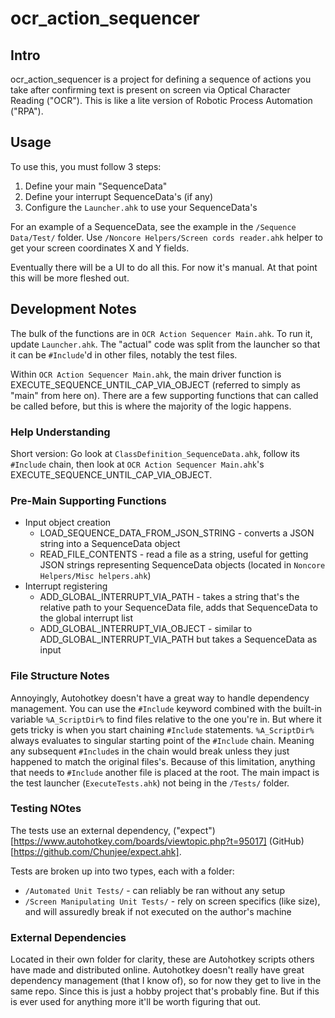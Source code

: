# ocr_action_sequencer

## Intro

ocr_action_sequencer is a project for defining a sequence of actions you take after confirming text is present on screen via
Optical Character Reading ("OCR"). This is like a lite version of Robotic Process Automation ("RPA").

## Usage

To use this, you must follow 3 steps:

1. Define your main "SequenceData"
2. Define your interrupt SequenceData's (if any)
3. Configure the `Launcher.ahk` to use your SequenceData's

For an example of a SequenceData, see the example in the `/Sequence Data/Test/` folder. 
Use `/Noncore Helpers/Screen cords reader.ahk` helper to get your screen coordinates X and Y fields.

Eventually there will be a UI to do all this. For now it's manual. At that point this will be more fleshed out.

## Development Notes

The bulk of the functions are in `OCR Action Sequencer Main.ahk`. To run it, update `Launcher.ahk`. The "actual" code 
was split from the launcher so that it can be `#Include`'d in other files, notably the test files.

Within `OCR Action Sequencer Main.ahk`, the main driver function is EXECUTE_SEQUENCE_UNTIL_CAP_VIA_OBJECT (referred to simply as "main" from here on). 
There are a few supporting functions that can called be called before, but this is where the majority of the logic happens.

### Help Understanding

Short version: Go look at `ClassDefinition_SequenceData.ahk`, follow its `#Include` chain, then look at `OCR Action Sequencer Main.ahk`'s 
EXECUTE_SEQUENCE_UNTIL_CAP_VIA_OBJECT.

### Pre-Main Supporting Functions

- Input object creation
    - LOAD_SEQUENCE_DATA_FROM_JSON_STRING - converts a JSON string into a SequenceData object
	- READ_FILE_CONTENTS - read a file as a string, useful for getting JSON strings representing SequenceData objects (located in `Noncore Helpers/Misc helpers.ahk`)
- Interrupt registering
	- ADD_GLOBAL_INTERRUPT_VIA_PATH - takes a string that's the relative path to your SequenceData file, adds that SequenceData to the global interrupt list
	- ADD_GLOBAL_INTERRUPT_VIA_OBJECT - similar to ADD_GLOBAL_INTERRUPT_VIA_PATH but takes a SequenceData as input
	
### File Structure Notes

Annoyingly, Autohotkey doesn't have a great way to handle dependency management. You can use the `#Include` keyword combined with the built-in
variable `%A_ScriptDir%` to find files relative to the one you're in. But where it gets tricky is when you start chaining `#Include` statements.
`%A_ScriptDir%` always evaluates to singular starting point of the `#Include` chain. Meaning any subsequent `#Include`s in the chain would break
unless they just happened to match the original files's. Because of this limitation, anything that needs to `#Include` another file is placed at 
the root. The main impact is the test launcher (`ExecuteTests.ahk`) not being in the `/Tests/` folder.

### Testing NOtes

The tests use an external dependency, ("expect")[https://www.autohotkey.com/boards/viewtopic.php?t=95017] (GitHub)[https://github.com/Chunjee/expect.ahk].

Tests are broken up into two types, each with a folder:
- `/Automated Unit Tests/` - can reliably be ran without any setup
- `/Screen Manipulating Unit Tests/` - rely on screen specifics (like size), and will assuredly break if not executed on the author's machine

### External Dependencies

Located in their own folder for clarity, these are Autohotkey scripts others have made and distributed online. Autohotkey doesn't really have
great dependency management (that I know of), so for now they get to live in the same repo. Since this is just a hobby project that's probably fine.
But if this is ever used for anything more it'll be worth figuring that out.
